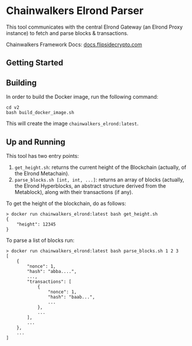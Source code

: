 # Chainwalkers Elrond Parser

This tool communicates with the central Elrond Gateway (an Elrond Proxy instance) to fetch and parse blocks & transactions.

Chainwalkers Framework Docs: [docs.flipsidecrypto.com](https://docs.flipsidecrypto.com)

## Getting Started

## Building

In order to build the Docker image, run the following command:

```shell
cd v2
bash build_docker_image.sh 
```

This will create the image `chainwalkers_elrond:latest`.

## Up and Running

This tool has two entry points:

1. `get_height.sh`: returns the current height of the Blockchain (actually, of the Elrond Metachain).
2. `parse_blocks.sh [int, int, ...]`: returns an array of blocks (actually, the Elrond Hyperblocks, an abstract structure derived from the Metablock), along with their transactions (if any).

To get the height of the blockchain, do as follows:

```shell
> docker run chainwalkers_elrond:latest bash get_height.sh
{
    "height": 12345
}
```

To parse a list of blocks run:

```shell
> docker run chainwalkers_elrond:latest bash parse_blocks.sh 1 2 3
[
    {
        "nonce": 1,
        "hash": "abba....",
        ...,
        "transactions": [
            {
                "nonce": 1,
                "hash": "baab...",
                ...
            },
            ...
        ],
        ...
    },
    ...
]
```
